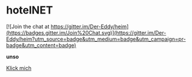 hotelNET
===

[![Join the chat at https://gitter.im/Der-Eddy/heim](https://badges.gitter.im/Join%20Chat.svg)](https://gitter.im/Der-Eddy/heim?utm_source=badge&utm_medium=badge&utm_campaign=pr-badge&utm_content=badge)

**unso**


[Klick mich](https://der-eddy.github.io/heim/)
